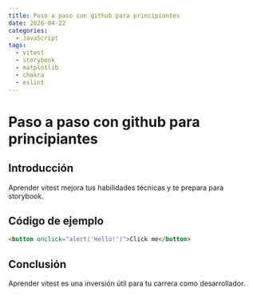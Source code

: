 ```yaml
---
title: Paso a paso con github para principiantes
date: 2026-04-22
categories:
  - JavaScript
tags:
  - vitest
  - storybook
  - matplotlib
  - chakra
  - eslint
---
```


# Paso a paso con github para principiantes

## Introducción

Aprender vitest mejora tus habilidades técnicas y te prepara para storybook.

## Código de ejemplo

```html
<button onclick="alert('Hello!')">Click me</button>
```

## Conclusión

Aprender vitest es una inversión útil para tu carrera como desarrollador.